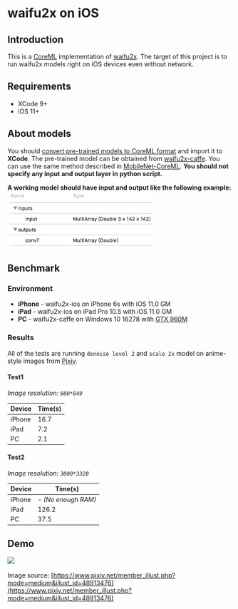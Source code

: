 # waifu2x on iOS

## Introduction
This is a [CoreML](https://developer.apple.com/documentation/coreml) implementation of [waifu2x](https://github.com/nagadomi/waifu2x). The target of this project is to run waifu2x models right on iOS devices even without network.

## Requirements
 - XCode 9+
 - iOS 11+
 
## About models
You should [convert pre-trained models to CoreML format](https://developer.apple.com/documentation/coreml/converting_trained_models_to_core_ml) and import it to **XCode**. The pre-trained model can be obtained from [waifu2x-caffe](https://github.com/lltcggie/waifu2x-caffe).
You can use the same method described in [MobileNet-CoreML](https://github.com/hollance/MobileNet-CoreML). **You should not specify any input and output layer in python script.**

**A working model should have input and output like the following example:**
![](screenshots/model_example.png)

## Benchmark
### Environment
- **iPhone** - waifu2x-ios on iPhone 6s with iOS 11.0 GM
- **iPad** - waifu2x-ios on iPad Pro 10.5 with iOS 11.0 GM
- **PC** - waifu2x-caffe on Windows 10 16278 with [GTX 960M](https://www.geforce.com/hardware/notebook-gpus/geforce-gtx-960m)
### Results
All of the tests are running `denoise level 2` and `scale 2x` model on anime-style images from [Pixiv](https://www.pixiv.net/).

#### Test1
*Image resolution: `600*849`*

Device|Time(s)
---|---
iPhone|16.7
iPad|7.2
PC|2.1

#### Test2
*Image resolution: `3000*3328`*

Device|Time(s)
---|---
iPhone|- *(No enough RAM)*
iPad|126.2
PC|37.5

## Demo
![](screenshots/demo.png)

Image source: [https://www.pixiv.net/member_illust.php?mode=medium&illust_id=48913476](https://www.pixiv.net/member_illust.php?mode=medium&illust_id=48913476)
